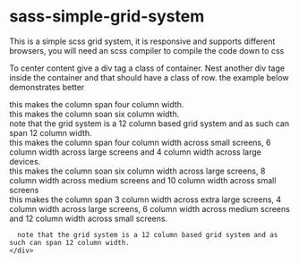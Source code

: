 # sass-simple-grid-system
This is a simple scss grid system, it is responsive and supports different browsers, you will need an scss compiler to compile the code down to css

To center content give a div tag a class of container.
Nest another div tage inside the container and that should have a class of row. the example below demonstrates better

<!DOCTYPE html>
<title>Simple css grid system</title>
<body>
  <!-- for fixed width columns -->

<div class="container">
  <div class="row">
     <div class="col-4">
      this makes the column span four column width.
     </div>
     <div class="col-6">
      this makes the column soan six column width.
     </div>
     <div class="col-2">
      note that the grid system is a 12 column based grid system and as such can span 12 column width.
    </div>
  </div>
<div>


<!-- you can make the columns responsive across different breakpoints and across different screens -->
<div class="container">
  <div class="row">
     <div class="col-small-12 col-medium-6 col-large-4">
      this makes the column span four column width across small screens, 6 column width across large screens and 4 column width across large devices.
     </div>
     <div class="col-large-6 col-medium-8 col-small-10">
      this makes the column soan six column width across large screens, 8 column width across medium screens and 10 column width across small screens
     </div>
     <div class="col-xlarge-3 col-large-4 col-medium-6 col-small-12">
      this makes the column span 3 column width across extra large screens, 4 column width across large screens, 6 column width across medium screens and 12 column
      width across small screens.
      
      
      note that the grid system is a 12 column based grid system and as such can span 12 column width.
    </div>
  </div>
<div>
</body>
</html>
 
 
 
